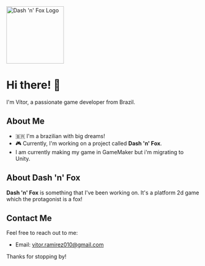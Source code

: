 <img src="https://github.com/VitinhoFOX/VitinhoFOX/assets/148167336/d20aa5ef-29ef-461b-9c4c-20ac1f527168" width="150" height="150" alt="Dash 'n' Fox Logo">

# Hi there! 👋

I'm Vítor, a passionate game developer from Brazil.

## About Me
- 🇧🇷 I'm a brazilian with big dreams!
- 🎮 Currently, I'm working on a project called **Dash 'n' Fox**.
- I am currently making my game in GameMaker but i'm migrating to Unity.

## About Dash 'n' Fox
**Dash 'n' Fox** is something that I've been working on. It's a platform 2d game which the protagonist is a fox!

## Contact Me
Feel free to reach out to me:

- Email: vitor.ramirez010@gmail.com

Thanks for stopping by!
